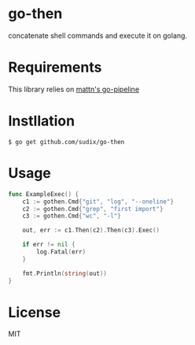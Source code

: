 # go-then

concatenate shell commands and execute it on golang.

Requirements
===================

This library relies on [mattn's go-pipeline](https://github.com/mattn/go-pipeline)

Instllation
===================

```
$ go get github.com/sudix/go-then
```

Usage
===================

```go
func ExampleExec() {
	c1 := gothen.Cmd{"git", "log", "--oneline"}
	c2 := gothen.Cmd{"grep", "first import"}
	c3 := gothen.Cmd{"wc", "-l"}

	out, err := c1.Then(c2).Then(c3).Exec()

	if err != nil {
		log.Fatal(err)
	}

	fmt.Println(string(out))
}
```

License
===================

MIT
